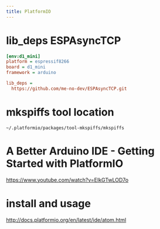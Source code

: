 ```yaml
---
title: PlatformIO
---
```


# lib_deps ESPAsyncTCP
```ini
[env:d1_mini]
platform = espressif8266
board = d1_mini
framework = arduino

lib_deps =
  https://github.com/me-no-dev/ESPAsyncTCP.git
```

# mkspiffs tool location
```
~/.platformio/packages/tool-mkspiffs/mkspiffs
```

# A Better Arduino IDE - Getting Started with PlatformIO
<https://www.youtube.com/watch?v=EIkGTwLOD7o>

# install and usage
<http://docs.platformio.org/en/latest/ide/atom.html>
